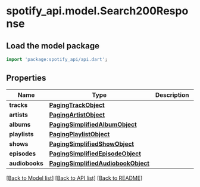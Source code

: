 # spotify_api.model.Search200Response

## Load the model package
```dart
import 'package:spotify_api/api.dart';
```

## Properties
Name | Type | Description | Notes
------------ | ------------- | ------------- | -------------
**tracks** | [**PagingTrackObject**](PagingTrackObject.md) |  | [optional] 
**artists** | [**PagingArtistObject**](PagingArtistObject.md) |  | [optional] 
**albums** | [**PagingSimplifiedAlbumObject**](PagingSimplifiedAlbumObject.md) |  | [optional] 
**playlists** | [**PagingPlaylistObject**](PagingPlaylistObject.md) |  | [optional] 
**shows** | [**PagingSimplifiedShowObject**](PagingSimplifiedShowObject.md) |  | [optional] 
**episodes** | [**PagingSimplifiedEpisodeObject**](PagingSimplifiedEpisodeObject.md) |  | [optional] 
**audiobooks** | [**PagingSimplifiedAudiobookObject**](PagingSimplifiedAudiobookObject.md) |  | [optional] 

[[Back to Model list]](../README.md#documentation-for-models) [[Back to API list]](../README.md#documentation-for-api-endpoints) [[Back to README]](../README.md)


